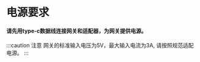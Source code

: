 # 电源要求


 
#### 请先用type-c数据线连接网关和适配器，为网关提供电源。

:::caution 注意
网关的标准输入电压为5V，最大输入电流为3A, 请按照规范适配电源。
:::

